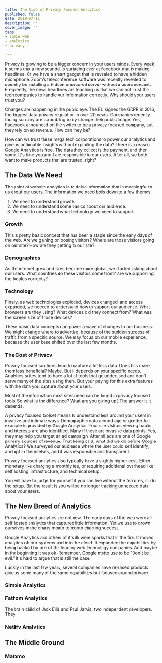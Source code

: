 ```yaml
---
title: The Rise of Privacy Focused Analytics
published: false
date: 2019-07-11
description: ''
cover_image: ''
tags:
- indie web
- analytics
- privacy

---
```

Privacy is growing to be a bigger concern in your users minds. Every week it seems that a new scandal is surfacing over at Facebook that is making headlines. Or we have a smart gadget that is revealed to have a hidden microphone. Zoom's teleconference software was recently revealed to secretly be installing a hidden unsecured server without a users consent. Frequently, the news headlines are teaching us that we can not trust the tech companies to handle our information correctly. Why should your users trust you?

Changes are happening in the public eye. The EU signed the GDPR in 2016, the biggest data privacy regulation in over 20 years. Companies recently facing scrutiny are scrambling to try change their public image. Yes, Facebook announced on the switch to be a privacy focused company, but they rely on ad revenue. How can they be?

How can we trust these mega tech corporations to power our analytics and give us actionable insights without exploiting the data? There is a reason Google Analytics is free. The data they collect is the payment, and then some. It's time you and I are responsible to our users. After all, we both want to make products that are trusted, right?

## The Data We Need

The point of website analytics is to delve information that is meaningful to us about our users. The information we need boils down to a few themes.

1. We need to understand growth.
2. We need to understand some basics about our audience.
3. We need to understand what technology we need to support.

### Growth

This is pretty basic concept that has been a staple since the early days of the web. Are we gaining or loosing visitors? Where are those visitors going on our site? How are they getting to our site?

### Demographics

As the internet grew and sites became more global, we started asking about our users. What countries do these visitors come from? Are we supporting the locales correctly?

### Technology

Finally, as web technologies exploded, devices changed, and access expanded, we needed to understand how to support our audience. What browsers are they using? What devices did they connect from? What was the screen size of those devices?

These basic data concepts can power a wave of changes to our business. We might change where to advertise, because of the sudden success of traffic from a specific source. We may focus on our mobile experience, because the user base shifted over the last few months.

### The Cost of Privacy

Privacy focused solutions tend to capture a lot less data. Does this make them less beneficial? Maybe. But it depends on your specific needs. Analytics suites tend to have a lot of tools that go underused and don't serve many of the sites using them. But your paying for this extra features with the data you capture about your users. 

Most of the information most sites need can be found in privacy focused tools. So what is the difference? What are you giving up? The answer is it depends.

A privacy focused toolset means to understand less around your users in invasive and intimate ways. Demographic data around age or gender for example is provided by Google Analytics. Your site visitors viewing habits and interests are also identified. Many if these are invasive data points. Yes, they may help you target an ad campaign. After all ads are one of Google primary sources of revenue. That being said, what did we do before Google Analytics? We surveyed our audience where the user could self identify, and opt in themselves, and it was responsible and transparent.

Privacy focused analytics also typically have a slightly higher cost. Either monetary like charging a monthly fee, or requiring additional overhead like self hosting, infrastructure, and technical setup.

You will have to judge for yourself if you can live without the features, or do the setup. But the result is you will be no longer tracking unneeded data about your users.

## The New Breed of Analytics

Privacy focused analytics are not new. The early days of the web were all self hosted analytics that captured little information. Yet we use to drown ourselves in the charts month to month charting success.

Google Analytics and others of it's ilk were sparks that lit the fire. It moved analytics off our systems and into the cloud. It expanded the capabilities by being backed by one of the leading web technology companies. And maybe in the beginning it was ok. Remember, Google motto use to be "Don't be evil." It's hard to argue that is still the case.

Luckily in the last few years, several companies have released products give us some many of the same capabilities but focused around privacy.

### Simple Analytics

### Fathom Analytics

The brain child of Jack Ellis and Paul Jarvis, two independent developers. They

### Netlify Analytics

## The Middle Ground

### Matomo